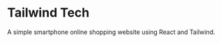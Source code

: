 # Tailwind Tech

A simple smartphone online shopping website using React and Tailwind.

<a href=""></a>